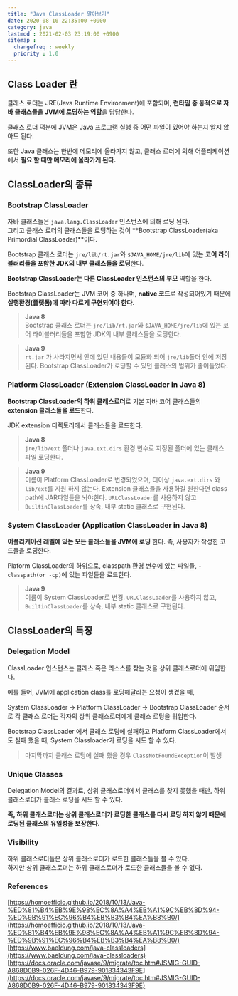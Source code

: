 ```yaml
---
title: "Java ClassLoader 알아보기"
date: 2020-08-10 22:35:00 +0900
category: java
lastmod : 2021-02-03 23:19:00 +0900 
sitemap :
  changefreq : weekly
  priority : 1.0
---
```


## Class Loader 란

클래스 로더는 JRE(Java Runtime Environment)에 포함되며, **런타임 중 동적으로 자바 클래스들을 JVM에 로딩하는 역할**을 담당한다.  
  
클래스 로더 덕분에 JVM은 Java 프로그램 실행 중 어떤 파일이 있어야 하는지 알지 않아도 된다.  
  
또한 Java 클래스는 한번에 메모리에 올라가지 않고, 클래스 로더에 의해 어플리케이션에서 **필요 할 때만 메모리에 올라가게 된다.**

## ClassLoader의 종류

### Bootstrap ClassLoader

자바 클래스들은 `java.lang.ClassLoader` 인스턴스에 의해 로딩 된다.  
그리고 클래스 로더의 클래스들을 로딩하는 것이 **Bootstrap ClassLoader(aka Primordial ClassLoader)**이다.  
  
Bootstrap 클래스 로더는 `jre/lib/rt.jar`와 `$JAVA_HOME/jre/lib`에 있는 **코어 라이블러리들을 포함한 JDK의 내부 클래스들을 로딩**한다.  
  
**Bootstrap ClassLoader는 다른 ClassLoader 인스턴스의 부모** 역할을 한다.  

Bootstrap ClassLoader는 JVM 코어 중 하나며, **native 코드**로 작성되어있기 때문에 **실행환경(플랫폼)에 따라 다르게 구현되어야 한다.**  

> **Java 8**  
> Bootstrap 클래스 로더는 `jre/lib/rt.jar`와 `$JAVA_HOME/jre/lib`에 있는 코어 라이블러리들을 포함한 JDK의 내부 클래스들을 로딩한다.

> **Java 9**  
> `rt.jar` 가 사라지면서 안에 있던 내용들이 모듈화 되어 `jre/lib`폴더 안에 저장된다. Bootstrap ClassLoader가 로딩할 수 있던 클래스의 범위가 줄어들었다.

### Platform ClassLoader (Extension ClassLoader in Java 8)

**Bootstrap ClassLoader의 하위 클래스로더**로 기본 자바 코어 클래스들의 **extension 클래스들을 로드**한다.  

JDK extension 디렉토리에서 클래스들을 로드한다.  
  
> **Java 8**  
>`jre/lib/ext` 폴더나 `java.ext.dirs` 환경 변수로 지정된 폴더에 있는 클래스 파일 로딩한다.
  
> **Java 9**  
> 이름이 Platform ClassLoader로 변경되었으며, 더이상 `java.ext.dirs` 와 `lib/ext`를 지원 하지 않는다. Extension 클래스들을 사용하길 원한다면 class path에 JAR파일들을 놔야한다. `URLClassLoader`를 사용하지 않고 `BuiltinClassLoader`를 상속, 내부 static 클래스로 구현된다.

### System ClassLoader (Application ClassLoader in Java 8)

**어플리케이션 레벨에 있는 모든 클래스들을 JVM에 로딩** 한다. 즉, 사용자가 작성한 코드들을 로딩한다.  

Plaform ClassLoader의 하위으로, classpath 환경 변수에 있는 파일들, `-classpath(or -cp)`에 있는 파일들을 로드한다.
  
> **Java 9**  
> 이름이 System ClassLoader로 변경. `URLClassLoader`를 사용하지 않고, `BuiltinClassLoader`를 상속, 내부 static 클래스로 구현된다.

## ClassLoader의 특징

### Delegation Model

ClassLoader 인스턴스는 클래스 혹은 리소스를 찾는 것을 상위 클래스로더에 위임한다.  
  
예를 들어, JVM에 application class를 로딩해달라는 요청이 생겼을 때,  

System ClassLoader -> Platform ClassLoader -> Bootstrap ClassLoader 순서로 각 클래스 로더는 각자의 상위 클래스로더에게 클래스 로딩을 위임한다.

Bootstrap ClassLoader 에서 클래스 로딩에 실패하고 Platform ClassLoader에서도 실패 했을 때, System Classloader가 로딩을 시도 할 수 있다.  

> 마지막까지 클래스 로딩에 실패 했을 경우 `ClassNotFoundException`이 발생

### Unique Classes

Delegation Model의 결과로, 상위 클래스로더에서 클래스를 찾지 못했을 때만, 하위 클래스로더가 클래스 로딩을 시도 할 수 있다.

**즉, 하위 클래스로더는 상위 클래스로더가 로딩한 클래스를 다시 로딩 하지 않기 때문에 로딩된 클래스의 유일성을 보장한다.**

### Visibility

하위 클래스로더들은 상위 클래스로더가 로드한 클래스들을 볼 수 있다.  
하지만 상위 클래스로더는 하위 클래스로더가 로드한 클래스들을 볼 수 없다.

### References

[https://homoefficio.github.io/2018/10/13/Java-%ED%81%B4%EB%9E%98%EC%8A%A4%EB%A1%9C%EB%8D%94-%ED%9B%91%EC%96%B4%EB%B3%B4%EA%B8%B0/](https://homoefficio.github.io/2018/10/13/Java-%ED%81%B4%EB%9E%98%EC%8A%A4%EB%A1%9C%EB%8D%94-%ED%9B%91%EC%96%B4%EB%B3%B4%EA%B8%B0/)  
[https://www.baeldung.com/java-classloaders](https://www.baeldung.com/java-classloaders)  
[https://docs.oracle.com/javase/9/migrate/toc.htm#JSMIG-GUID-A868D0B9-026F-4D46-B979-901834343F9E](https://docs.oracle.com/javase/9/migrate/toc.htm#JSMIG-GUID-A868D0B9-026F-4D46-B979-901834343F9E)  
